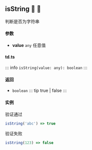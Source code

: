 ## isString :tada: :100: 
判断是否为字符串
#### 参数 
- **value** `any` 任意值
 
#### td.ts
::: info
`isString(value: any): boolean`
:::
#### 返回 
- `boolean` 
::: tip
true | false
:::
#### 实例 
验证通过


```ts
isString('abc') => true
```
验证失败


```ts
isString(123) => false
```
